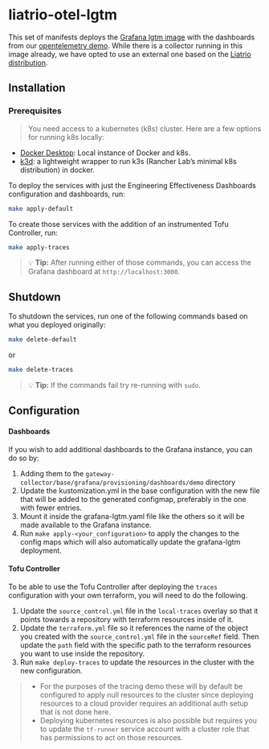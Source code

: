 # liatrio-otel-lgtm

This set of manifests deploys the [Grafana lgtm image](https://github.com/grafana/docker-otel-lgtm) with the dashboards from our [opentelemetry demo](https://github.com/liatrio/opentelemetry-demo/tree/main).  While there is a collector running in this image already, we have opted to use an external one based on the [Liatrio distribution](https://github.com/liatrio/liatrio-otel-collector).

## Installation

### Prerequisites

> You need access to a kubernetes (k8s) cluster. Here are a few options for running k8s locally:

- [Docker Desktop](https://www.docker.com/products/docker-desktop/): Local instance of Docker and k8s.
- [k3d](https://k3d.io/v5.6.3/): a lightweight wrapper to run k3s (Rancher Lab’s minimal k8s distribution) in docker.

To deploy the services with just the Engineering Effectiveness Dashboards configuration and dashboards, run:

```bash
make apply-default
```

To create those services with the addition of an instrumented Tofu Controller, run:

```bash
make apply-traces
```

> :bulb: **Tip:** After running either of those commands, you can access the Grafana dashboard at `http://localhost:3000`.

## Shutdown

To shutdown the services, run one of the following commands based on what you deployed originally:

```bash
make delete-default
```
or

```bash
make delete-traces
```

> :bulb: **Tip:** If the commands fail try re-running with `sudo`.


## Configuration
#### Dashboards
If you wish to add additional dashboards to the Grafana instance, you can do so by:
1.  Adding them to the `gateway-collector/base/grafana/provisioning/dashboards/demo` directory
2.  Update the kustomization.yml in the base configuration with the new file that will be added to the generated configmap, preferably in the one with fewer entries.
3.  Mount it inside the grafana-lgtm.yaml file like the others so it will be made available to the Grafana instance.
4.  Run `make apply-<your_configuration>` to apply the changes to the config maps which will also automatically update the grafana-lgtm deployment.

#### Tofu Controller

To be able to use the Tofu Controller after deploying the `traces` configuration with your own terraform, you will need to do the following.

1. Update the `source_control.yml` file in the `local-traces` overlay so that it points towards a repository with terraform resources inside of it.
2. Update the `terraform.yml` file so it references the name of the object you created with the `source_control.yml` file in the `sourceRef` field.  Then update the `path` field with the specific path to the terraform resources you want to use inside the repository.
3. Run `make deploy-traces` to update the resources in the cluster with the new configuration.
>  - For the purposes of the tracing demo these will by default be configured to apply null resources to the cluster since deploying resources to a cloud provider requires an additional auth setup that is not done here. 
>  - Deploying kubernetes resources is also possible but requires you to update the `tf-runner` service account with a cluster role that has permissions to act on those resources.
